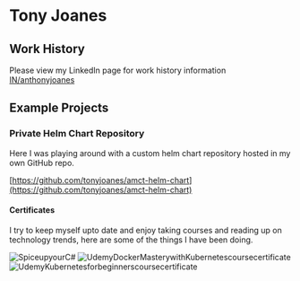 # Tony Joanes

## Work History

Please view my LinkedIn page for work history information [IN/anthonyjoanes](https://www.linkedin.com/in/anthonyjoanes/)

## Example Projects

### Private Helm Chart Repository

Here I was playing around with a custom helm chart repository hosted in my own GitHub repo.

[https://github.com/tonyjoanes/amct-helm-chart](https://github.com/tonyjoanes/amct-helm-chart)

#### Certificates

I try to keep myself upto date and enjoy taking courses and reading up on technology trends, here are some of the things I have been doing.

![SpiceupyourC#](https://user-images.githubusercontent.com/6114264/126488881-dcac5ecd-57dd-424d-ab84-6c074c1ea3a6.jpg)
![UdemyDockerMasterywithKubernetescoursecertificate](https://user-images.githubusercontent.com/6114264/126488965-f02f2af7-da0f-4119-b897-e2a588611525.jpg)
![UdemyKubernetesforbeginnerscoursecertificate](https://user-images.githubusercontent.com/6114264/126488971-242810ea-b5a9-43f6-9df6-f02f6714a169.jpg)


<!--
**tonyjoanes/tonyjoanes** is a ✨ _special_ ✨ repository because its `README.md` (this file) appears on your GitHub profile.

Here are some ideas to get you started:

- 🔭 I’m currently working on ...
- 🌱 I’m currently learning ...
- 👯 I’m looking to collaborate on ...
- 🤔 I’m looking for help with ...
- 💬 Ask me about ...
- 📫 How to reach me: ...
- 😄 Pronouns: ...
- ⚡ Fun fact: ...
-->
